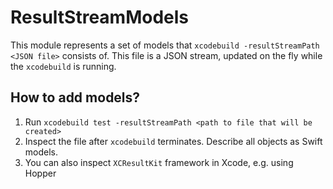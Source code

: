 #  ResultStreamModels

This module represents a set of models that `xcodebuild -resultStreamPath <JSON file>` consists of. 
This file is a JSON stream, updated on the fly while the `xcodebuild` is running.

## How to add models?

1. Run `xcodebuild test -resultStreamPath <path to file that will be created>`
2. Inspect the file after `xcodebuild` terminates. Describe all objects as Swift models.
3. You can also inspect `XCResultKit` framework in Xcode, e.g. using Hopper  
